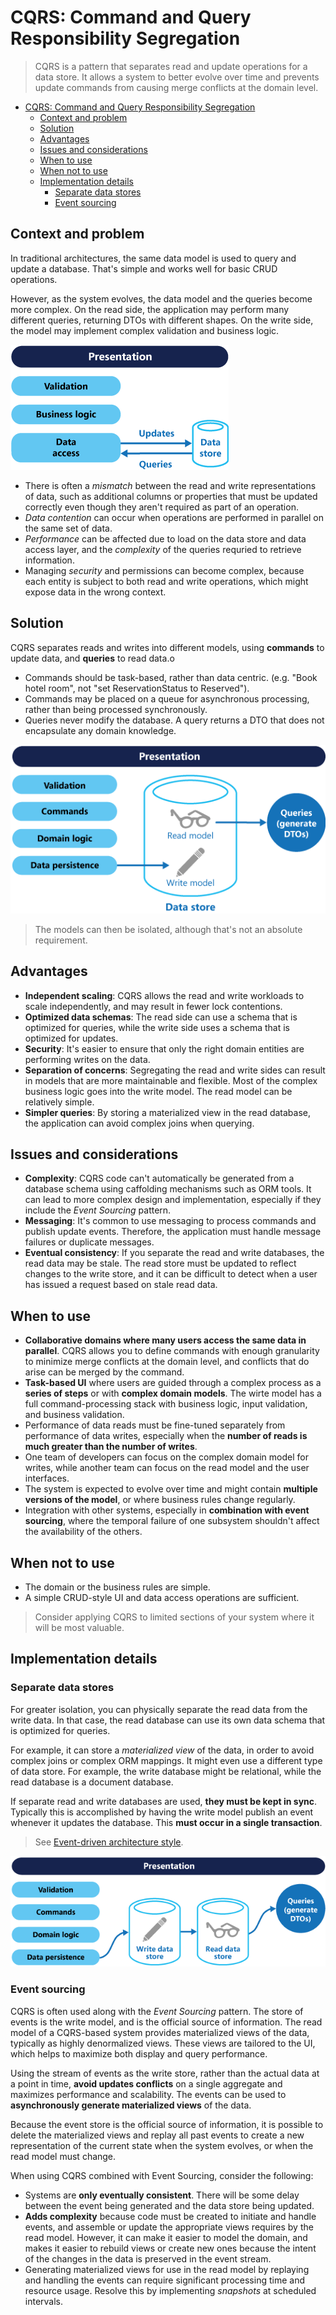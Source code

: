 # CQRS: Command and Query Responsibility Segregation

> CQRS is a pattern that separates read and update operations for a data store. It allows a system to better evolve over time and prevents update commands from causing merge conflicts at the domain level.

- [CQRS: Command and Query Responsibility Segregation](#cqrs-command-and-query-responsibility-segregation)
  - [Context and problem](#context-and-problem)
  - [Solution](#solution)
  - [Advantages](#advantages)
  - [Issues and considerations](#issues-and-considerations)
  - [When to use](#when-to-use)
  - [When not to use](#when-not-to-use)
  - [Implementation details](#implementation-details)
    - [Separate data stores](#separate-data-stores)
    - [Event sourcing](#event-sourcing)

## Context and problem

In traditional architectures, the same data model is used to query and update a database. That's simple and works well for basic CRUD operations.

However, as the system evolves, the data model and the queries become more complex. On the read side, the application may perform many different queries, returning DTOs with different shapes. On the write side, the model may implement complex validation and business logic.

![](2022-08-08-13-50-43.png)

- There is often a _mismatch_ between the read and write representations of data, such as additional columns or properties that must be updated correctly even though they aren't required as part of an operation.
- _Data contention_ can occur when operations are performed in parallel on the same set of data.
- _Performance_ can be affected due to load on the data store and data access layer, and the _complexity_ of the queries requried to retrieve information.
- Managing _security_ and permissions can become complex, because each entity is subject to both read and write operations, which might expose data in the wrong context.

## Solution

CQRS separates reads and writes into different models, using __commands__ to update data, and __queries__ to read data.o

- Commands should be task-based, rather than data centric. (e.g. "Book hotel room", not "set ReservationStatus to Reserved").
- Commands may be placed on a queue for asynchronous processing, rather than being processed synchronously.
- Queries never modify the database. A query returns a DTO that does not encapsulate any domain knowledge.

![](2022-08-08-14-05-36.png)

> The models can then be isolated, although that's not an absolute requirement.

## Advantages

- __Independent scaling__: CQRS allows the read and write workloads to scale independently, and may result in fewer lock contentions.
- __Optimized data schemas__: The read side can use a schema that is optimized for queries, while the write side uses a schema that is optimized for updates.
- __Security__: It's easier to ensure that only the right domain entities are performing writes on the data.
- __Separation of concerns__: Segregating the read and write sides can result in models that are more maintainable and flexible. Most of the complex business logic goes into the write model. The read model can be relatively simple.
- __Simpler queries__: By storing a materialized view in the read database, the application can avoid complex joins when querying.

## Issues and considerations

- __Complexity__: CQRS code can't automatically be generated from a database schema using caffolding mechanisms such as ORM tools. It can lead to more complex design and implementation, especially if they include the _Event Sourcing_ pattern.
- __Messaging__: It's common to use messaging to process commands and publish update events. Therefore, the application must handle message failures or duplicate messages.
- __Eventual consistency__: If you separate the read and write databases, the read data may be stale. The read store must be updated to reflect changes to the write store, and it can be difficult to detect when a user has issued a request based on stale read data.

## When to use

- __Collaborative domains where many users access the same data in parallel__. CQRS allows you to define commands with enough granularity to minimize merge conflicts at the domain level, and conflicts that do arise can be merged by the command.
- __Task-based UI__ where users are guided through a complex process as a __series of steps__ or with __complex domain models__. The wirte model has a full command-processing stack with business logic, input validation, and business validation.
- Performance of data reads must be fine-tuned separately from performance of data writes, especially when the __number of reads is much greater than the number of writes__.
- One team of developers can focus on the complex domain model for writes, while another team can focus on the read model and the user interfaces.
- The system is expected to evolve over time and might contain __multiple versions of the model__, or where business rules change regularly.
- Integration with other systems, especially in __combination with event sourcing__, where the temporal failure of one subsystem shouldn't affect the availability of the others.

## When not to use

- The domain or the business rules are simple.
- A simple CRUD-style UI and data access operations are sufficient.

> Consider applying CQRS to limited sections of your system where it will be most valuable.

## Implementation details

### Separate data stores

For greater isolation, you can physically separate the read data from the write data. In that case, the read database can use its own data schema that is optimized for queries.

For example, it can store a _materialized view_ of the data, in order to avoid complex joins or complex ORM mappings. It might even use a different type of data store. For example, the write database might be relational, while the read database is a document database.

If separate read and write databases are used, __they must be kept in sync__. Typically this is accomplished by having the write model publish an event whenever it updates the database. This __must occur in a single transaction__.

> See [Event-driven architecture style](https://docs.microsoft.com/en-us/azure/architecture/guide/architecture-styles/event-driven).

![](2022-08-08-14-51-52.png)

### Event sourcing

CQRS is often used along with the _Event Sourcing_ pattern. The store of events is the write model, and is the official source of information. The read model of a CQRS-based system provides materialized views of the data, typically as highly denormalized views. These views are tailored to the UI, which helps to maximize both display and query performance.

Using the stream of events as the write store, rather than the actual data at a point in time, __avoid updates conflicts__ on a single aggregate and maximizes performance and scalability. The events can be used to __asynchronously generate materialized views__ of the data.

Because the event store is the official source of information, it is possible to delete the materialized views and replay all past events to create a new representation of the current state when the system evolves, or when the read model must change.

When using CQRS combined with Event Sourcing, consider the following:

- Systems are __only eventually consistent__. There will be some delay between the event being generated and the data store being updated.
- __Adds complexity__ because code must be created to initiate and handle events, and assemble or update the appropriate views requires by the read model. However, it can make it easier to model the domain, and makes it easier to rebuild views or create new ones because the intent of the changes in the data is preserved in the event stream.
- Generating materialized views for use in the read model by replaying and handling the events can require significant processing time and resource usage. Resolve this by implementing _snapshots_ at scheduled intervals.
